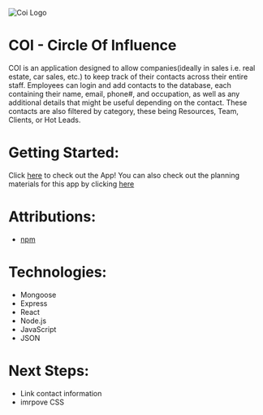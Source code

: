 ![Coi Logo](https://mail.google.com/mail/u/0?ui=2&ik=6b0636c399&attid=0.1&permmsgid=msg-a:r3558011625463794216&th=1948fad7f206a330&view=fimg&fur=ip&permmsgid=msg-a:r3558011625463794216&sz=s0-l75-ft&attbid=ANGjdJ8AjjQ8KMxFRnvM4kOrRiDle-fKUhwzE-lMkJg6aCkrGWKvDX4fRnMC1no4D9xyo7HLE_akwZ6pZxw0vPINTdvTvDkM7GV6_W6e65spnH-lGrdHFkvC0mE83SI&disp=emb&realattid=4FB15A51-4003-4A37-80C9-8C76C6D4166E&zw)

# COI - Circle Of Influence

COI is an application designed to allow companies(ideally in sales i.e. real estate, car sales, etc.) to keep track of their contacts across their entire staff. Employees can login and add contacts to the database, each containing their name, email, phone#, and occupation, as well as any additional details that might be useful depending on the contact. These contacts are also filtered by category, these being Resources, Team, Clients, or Hot Leads.

# Getting Started:

Click [here](https://circleofinfluence.netlify.app/) to check out the App! You can also check out the planning materials for this app by clicking [here](https://trello.com/b/JjFpLHqc/coi)

# Attributions:
* [npm](https://www.npmjs.com/)

# Technologies: 

* Mongoose
* Express
* React
* Node.js
* JavaScript
* JSON

# Next Steps:

* Link contact information
* imrpove CSS

